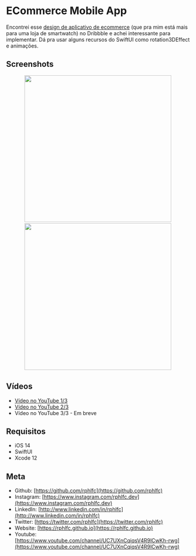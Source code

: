 # ECommerce Mobile App
Encontrei esse [design de aplicativo de ecommerce](https://dribbble.com/shots/11607302-E-commerce-Mobile-App) (que pra mim está mais para uma loja de smartwatch) no Dribbble e achei interessante para implementar. Dá pra usar alguns recursos do SwiftUI como rotation3DEffect e animações.

## Screenshots
<p align="center">
    <img src="https://user-images.githubusercontent.com/16376748/98052132-25f62680-1e14-11eb-9577-8f5b5abf824c.png" width="400">&nbsp;
    <img src="https://user-images.githubusercontent.com/16376748/98182162-d97a1c00-1ee3-11eb-8a43-ffb9db9a778c.png" width="400">&nbsp;
</p>

## Vídeos
- [Vídeo no YouTube 1/3](https://youtu.be/YNDZtLV5RdM)
- [Vídeo no YouTube 2/3](https://youtu.be/HyBd9fbtBiw)
- Vídeo no YouTube 3/3 - Em breve 
 
## Requisitos
- iOS 14
- SwiftUI
- Xcode 12

## Meta
- Github: [https://github.com/rphlfc](https://github.com/rphlfc)
- Instagram: [https://www.instagram.com/rphlfc.dev](https://www.instagram.com/rphlfc.dev)
- LinkedIn: [http://www.linkedin.com/in/rphlfc](http://www.linkedin.com/in/rphlfc)
- Twitter: [https://twitter.com/rphlfc](https://twitter.com/rphlfc)
- Website: [https://rphlfc.github.io](https://rphlfc.github.io)
- Youtube: [https://www.youtube.com/channel/UC7UXnCqiqsV4R9lCwKh-rwg](https://www.youtube.com/channel/UC7UXnCqiqsV4R9lCwKh-rwg)
